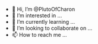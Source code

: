 - 👋 Hi, I’m @PlutoOfCharon
- 👀 I’m interested in ...
- 🌱 I’m currently learning ...
- 💞️ I’m looking to collaborate on ...
- 📫 How to reach me ...


